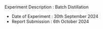Experiment Description : Batch Distillation </br>

- Date of Experiment : 30th September 2024
- Report Submission : 6th October 2024
